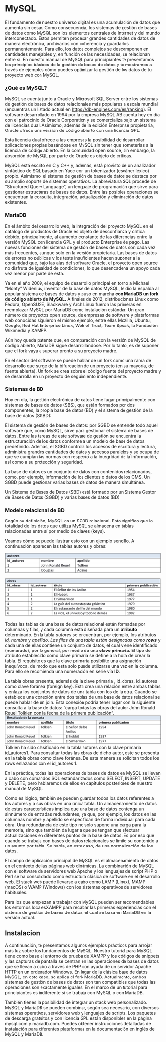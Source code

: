 # MySQL

El fundamento de nuestro universo digital es una acumulación de datos que aumenta sin cesar. Como consecuencia, los sistemas de gestión de bases de datos como MySQL son los elementos centrales de Internet y del mundo interconectado. Estos permiten procesar grandes cantidades de datos de manera electrónica, archivarlos con coherencia y guardarlos permanentemente. Para ello, los datos complejos se descomponen en cantidades manejables y, en función de las necesidades, se relacionan entre sí. En nuestro manual de MySQL para principiantes te presentamos los principios básicos de la gestión de bases de datos y te mostramos a través de ejemplos cómo puedes optimizar la gestión de los datos de tu proyecto web con MySQL.

### ¿Qué es MySQL?

MySQL se cuenta junto a Oracle y Microsoft SQL Server entre los sistemas de gestión de bases de datos relacionales más populares a escala mundial (encuentras un listado actual en https://db-engines.com/en/ranking). El software desarrollado en 1994 por la empresa MySQL AB cuenta hoy en día con el patrocinio de Oracle Corporation y se comercializa bajo un sistema de licencias dual. Asimismo, además de la edición Enterprise propietaria, Oracle ofrece una versión de código abierto con una licencia GPL.

Esta licencia dual ofrece a las empresas la posibilidad de desarrollar aplicaciones propias basándose en MySQL sin tener que someterlas a la licencia de código abierto. En la comunidad open source, sin embargo, la absorción de MySQL por parte de Oracle es objeto de críticas.

MySQL está escrito en C y C++ y, además, está provisto de un analizador sintáctico de SQL basado en Yacc con un tokenizador (escáner léxico) propio. Asimismo, el sistema de gestión de bases de datos se destaca por su amplio soporte de sistemas operativos.
La abreviatura SQL procede de “Structured Query Language”, un lenguaje de programación que sirve para gestionar estructuras de bases de datos. Entre las posibles operaciones se encuentran la consulta, integración, actualización y eliminación de datos existentes.

### MariaDB

En el ámbito del desarrollo web, la integración del proyecto MySQL en el catálogo de productos de Oracle es objeto de desconfianza y crítica debido, principalmente, al aumento constante de las diferencias entre la versión MySQL con licencia GPL y el producto Enterprise de pago. Las nuevas funciones del sistema de gestión de bases de datos son cada vez más frecuentes, aunque solo en la versión propietaria. Las bases de datos de errores no públicas y los tests insuficientes hacen suponer a la comunidad que, bajo las alas del software Oracle, el proyecto open source no disfruta de igualdad de condiciones, lo que desencadena un apoyo cada vez menor por parte de esta.

Ya en el año 2009, el equipo de desarrollo principal en torno a Michael “Monty” Widenius, inventor de la base de datos MySQL, le dio la espalda al popular sistema de bases de datos y puso en marcha **con ****MariaDB**** un ****fork**** de código abierto de ****MySQL****.** A finales de 2012, distribuciones Linux como Fedora, OpenSUSE, Slackware y Arch Linux fueron las primeras en reemplazar MySQL por MariaDB como instalación estándar. Un gran número de proyectos open source, de empresas de software y plataformas web conocidas siguieron el mismo ejemplo, entre ellas Mozilla, Ubuntu, Google, Red Hat Enterprise Linux, Web of Trust, Team Speak, la Fundación Wikimedia y XAMPP.

Aún hoy queda patente que, en comparación con la versión de MySQL de código abierto, MariaDB sigue desarrollándose. Por lo tanto, es de suponer que el fork vaya a superar pronto a su proyecto madre.

En el sector del software se puede hablar de un fork como una rama de desarrollo que surge de la bifurcación de un proyecto (en su mayoría, de fuente abierta). Un fork se crea sobre el código fuente del proyecto madre y se desarrolla en un proyecto de seguimiento independiente.

### Sistemas de BD

Hoy en día, la gestión electrónica de datos tiene lugar principalmente con sistemas de bases de datos (SBS), que están formados por dos componentes, la propia base de datos (BD) y el sistema de gestión de la base de datos (SGBD):

El sistema de gestión de bases de datos: por SGBD se entiende todo aquel software que, como MySQL, sirve para gestionar el sistema de bases de datos. Entre las tareas de este software de gestión se encuentra la estructuración de los datos conforme a un modelo de base de datos predefinido. Además, el SGBD controla los accesos de escritura y lectura, administra grandes cantidades de datos y accesos paralelos y se ocupa de que se cumplan las normas con respecto a la integridad de la información, así como a su protección y seguridad.

La base de datos es un conjunto de datos con contenidos relacionados, como, por ejemplo, información de los clientes o datos de los CMS. Un SGBD puede gestionar varias bases de datos de manera simultánea.

Un Sistema de Bases de Datos (SBD) está formado por un Sistema Gestor de Bases de Datos (SGBD) y varias bases de datos (BD)

### Modelo relacional de BD

Según su definición, MySQL es un SGBD relacional. Esto significa que la totalidad de los datos que utiliza MySQL se almacena en tablas relacionadas entre sí por medio de claves (keys).

Veamos cómo se puede ilustrar esto con un ejemplo sencillo. A continuación aparecen las tablas autores y obras:

![texto_alternativo_imagen](assets/rel1.png)

![texto_alternativo_imagen](assets/rel2.png)

Todas las tablas de una base de datos relacional están formadas por columnas y filas, y cada columna está diseñada para un **atributo** determinado. En la tabla *autores* se encuentran, por ejemplo, los atributos *id, nombre* y *apellido. *Las filas de una tabla están designadas como **rows****  y cada una de ellas contiene un conjunto de datos, el cual viene identificado (numerado), por lo general, por medio de una **clave primaria**. El tipo de atributo establecido como clave primaria se define a la hora de crear la tabla. El requisito es que la clave primaria posibilite una asignación inequívoca, de modo que esta solo puede utilizarse una vez en la columna. Para ello se recomienda una numeración en serie vía **ID**.

La tabla obras presenta, además de la clave primaria , id_obras, id_autores como clave foránea (foreign key). Esta crea una relación entre ambas tablas y enlaza los conjuntos de datos de una tabla con los de la otra. Cuando se establece una conexión entre dos tablas de una base de datos relacional se puede hablar de un join. Esta conexión podría tener lugar con la siguiente consulta a la base de datos: “carga todas las obras del autor John Ronald Reuel Tolkien con la fecha de la primera publicación”.
![texto_alternativo_imagen](assets/rel3.png)
Tolkien ha sido clasificado en la tabla autores con la clave primaria id_autores1. Para consultar todas las obras de dicho autor, este se presenta en la tabla obras como clave foránea. De esta manera se solicitan todos los rows enlazados con el id_autores 1.

En la práctica, todas las operaciones de bases de datos en MySQL se llevan a cabo con comandos SQL estandarizados como SELECT, INSERT, UPDATE y DELETE, pero hablaremos de ellos en capítulos posteriores de nuestro manual de MySQL.

Como es lógico, también se pueden guardar todos los datos referentes a los autores y a sus obras en una única tabla. Un almacenamiento de datos de estas características implica que una base de datos contenga un sinnúmero de entradas redundantes, ya que, por ejemplo, los datos en las columnas nombre y apellido se especifican de forma individual para cada obra. Una redundancia de este tipo no solo supone una carga para la memoria, sino que también da lugar a que se tengan que efectuar actualizaciones en diferentes puntos de la base de datos. Es por eso que cuando se trabaja con bases de datos relacionales se limite su contenido a un asunto por tabla. Se habla, en este caso, de una normalización de los datos.

El campo de aplicación principal de MySQL es el almacenamiento de datos en el contexto de las páginas web dinámicas. La combinación de MySQL con el software de servidores web Apache y los lenguajes de script PHP o Perl se ha consolidado como estructura clásica de software en el desarrollo web. El stack web puede llevarse a cabo como LAMP (Linux), MAMP (macOS) o WAMP (Windows) con los sistemas operativos de servidores habituales.

Para los que empiezan a trabajar con MySQL pueden ser recomendables los entornos localesXAMPP para recabar las primeras experiencias con el sistema de gestión de bases de datos, el cual se basa en  MariaDB en la versión actual.

## Instalacion

A continuación, te presentamos algunos ejemplos prácticos para arrojar más luz sobre los fundamentos de MySQL. Nuestro tutorial para MySQL tiene como base el entorno de prueba de XAMPP y los códigos de snippets y las capturas de pantalla se centran en las operaciones de bases de datos que se llevan a cabo a través de PHP con ayuda de un servidor Apache HTTP en un ordenador Windows. En lugar de la clásica base de datos MySQL, en este caso, se aplica el fork MariaDB. Actualmente, ambos sistemas de gestión de bases de datos son tan compatibles que todas las operaciones son exactamente iguales. En el marco de un tutorial para principiantes es indiferente si se trabaja con MySQL o con MariaDB.

También tienes la posibilidad de integrar un stack web personalizado. MySQL y MariaDB se pueden combinar, según sea necesario, con diversos sistemas operativos, servidores web y lenguajes de scripts. Los paquetes de descarga gratuitos y con licencia GPL están disponibles en la página mysql.com y mariadb.com. Puedes obtener instrucciones detalladas de instalación para diferentes plataformas en la documentación en inglés de MySQL y MariaDB.

